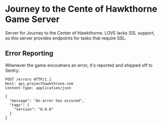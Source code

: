 # Journey to the Cente of Hawkthorne Game Server

Server for Journey to the Center of Hawkthorne. LOVE lacks SSL support, so this
server provides endpoints for tasks that require SSL.

## Error Reporting

Whenever the game encoutners an error, it's reported and shipped off to Sentry.

```
POST /errors HTTP/1.1
Host: api.projecthawkthrone.com
Content-Type: application/json

{
  "message": "An error has occured",
  "tags": {
    "version": "0.0.0"
  }
}
```
